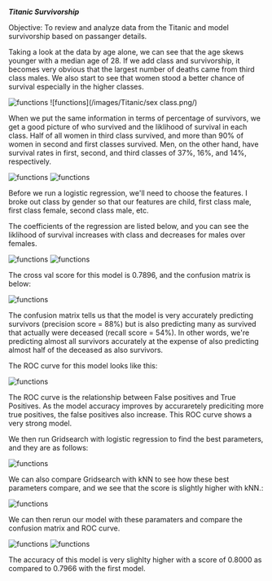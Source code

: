 ***Titanic Survivorship***

Objective: To review and analyze data from the Titanic and model survivorship based on passanger details.

Taking a look at the data by age alone, we can see that the age skews younger with a median age of 28. If we add class and survivorship, 
it becomes very obvious that the largest number of deaths came from third class males. We also start to see that women stood a better chance
of survival especially in the higher classes. 

![functions](/images/Titanic/passangerages.png/)
![functions](/images/Titanic/sex class.png/)

When we put the same information in terms of percentage of survivors, we get a good picture of who survived and the liklihood of survival in
each class. Half of all women in third class survived, and more than 90% of women in second and first classes survived. Men, on the other hand,
have survival rates in first, second, and third classes of 37%, 16%, and 14%, respectively.


![functions](/images/Titanic/survival%.png/)
![functions](/images/Titanic/percentagetable.png/)

Before we run a logistic regression, we'll need to choose the features. I broke out class by gender so that our features are child, first class male, 
first class female, second class male, etc.

The coefficients of the regression are listed below, and you can see the liklihood of survival increases with class and decreases for males over females.

![functions](/images/Titanic/coefs.png/)
![functions](/images/Titanic/coefstable.png/)

The cross val score for this model is 0.7896, and the confusion matrix is below:

![functions](/images/Titanic/cm1.png/)

The confusion matrix tells us that the model is very accurately predicting survivors (precision score = 88%) but is also predicting many as survived that actually were deceased (recall score = 54%). In other words, we're predicting almost all survivors accurately at the expense of also predicting almost half of the deceased as also survivors.

The ROC curve for this model looks like this:

![functions](/images/Titanic/roc1.png/)

The ROC curve is the relationship between False positives and True Positives. As the model accuracy improves by accuraretely prediciting more true positives, the false positives also increase. This ROC curve shows a very strong model.


We then run Gridsearch with logistic regression to find the best parameters, and they are as follows:

![functions](/images/Titanic/params1.png/)

We can also compare Gridsearch with kNN to see how these best parameters compare, and we see that the score is slightly higher with kNN.:

![functions](/images/Titanic/params2.png/)

We can then rerun our model with these paramaters and compare the confusion matrix and ROC curve.

![functions](/images/Titanic/cm2.png/)
![functions](/images/Titanic/roc2.png/)

The accuracy of this model is very slighlty higher with a score of 0.8000 as compared to 0.7966 with the first model.


